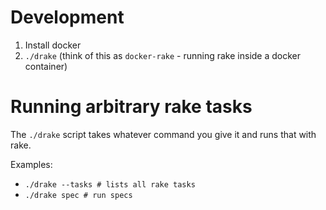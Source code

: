 # Development

1. Install docker
2. `./drake` (think of this as `docker-rake` - running rake inside a docker container)

# Running arbitrary rake tasks

The `./drake` script takes whatever command you give it and runs that with rake.

Examples:
+ `./drake --tasks # lists all rake tasks`
+ `./drake spec # run specs`
